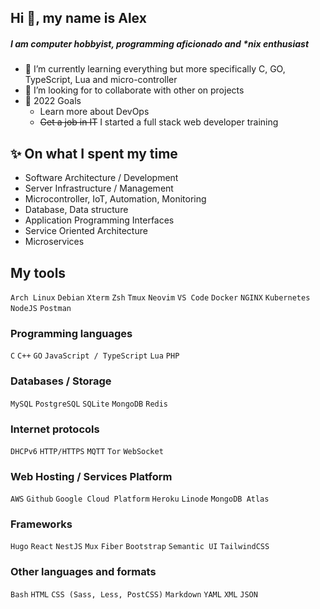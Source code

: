 ## Hi 👋, my name is Alex

##### I am computer hobbyist, programming aficionado and \*nix enthusiast

- 🌱 I’m currently learning everything but more specifically C, GO, TypeScript, Lua and micro-controller
- 👯 I’m looking for to collaborate with other on projects
- 🥅 2022 Goals
  - Learn more about DevOps
  - ~~Get a job in IT~~ I started a full stack web developer training

## :sparkles: On what I spent my time

- Software Architecture / Development
- Server Infrastructure / Management
- Microcontroller, IoT, Automation, Monitoring
- Database, Data structure
- Application Programming Interfaces
- Service Oriented Architecture
- Microservices

## My tools

`Arch Linux` `Debian` `Xterm` `Zsh` `Tmux` `Neovim` `VS Code` `Docker` `NGINX`
`Kubernetes` `NodeJS` `Postman`

### Programming languages

`C` `C++` `GO` `JavaScript / TypeScript` `Lua` `PHP`

### Databases / Storage

`MySQL` `PostgreSQL` `SQLite` `MongoDB` `Redis`

### Internet protocols

`DHCPv6` `HTTP/HTTPS` `MQTT` `Tor` `WebSocket`

### Web Hosting / Services Platform

`AWS` `Github` `Google Cloud Platform` `Heroku` `Linode` `MongoDB Atlas`

### Frameworks

`Hugo` `React` `NestJS` `Mux` `Fiber` `Bootstrap` `Semantic UI` `TailwindCSS`

### Other languages and formats

`Bash` `HTML` `CSS (Sass, Less, PostCSS)` `Markdown` `YAML` `XML`
`JSON`
